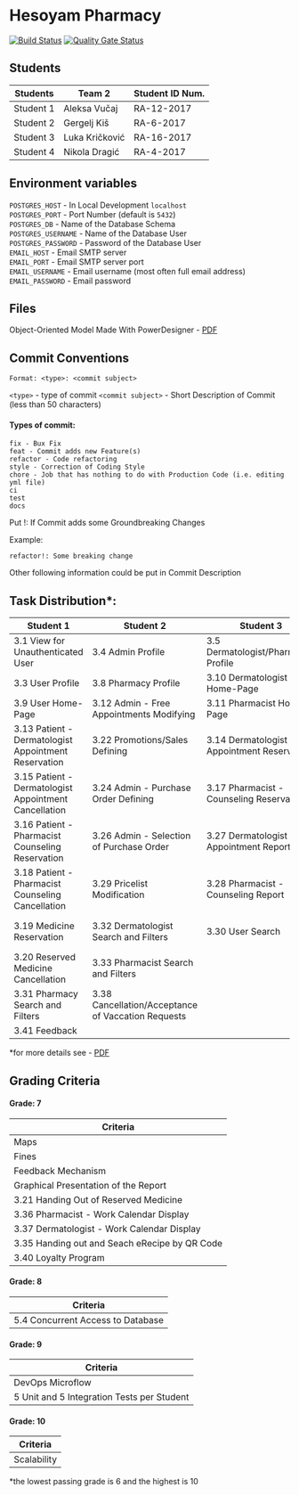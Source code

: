 # Hesoyam Pharmacy

[![Build Status](https://travis-ci.com/HesoyamGroup/Hesoyam-Pharmacy.svg?token=Aj8KAzqp4JDUk3DxK4c1&branch=develop)](https://travis-ci.com/HesoyamGroup/Hesoyam-Pharmacy)
[![Quality Gate Status](https://sonarcloud.io/api/project_badges/measure?project=22434905a961c51b1d244289381f364488e90bcf&metric=alert_status)](https://sonarcloud.io/dashboard?id=22434905a961c51b1d244289381f364488e90bcf)

## Students

| Students | Team 2 | Student ID Num. |
|--------------|-------------|-------------|
| Student 1 | Aleksa Vučaj | RA-12-2017 |
| Student 2 | Gergelj Kiš | RA-6-2017 |
| Student 3 | Luka Kričković | RA-16-2017 |
| Student 4 | Nikola Dragić | RA-4-2017 |

## Environment variables

`POSTGRES_HOST` - In Local Development `localhost`  
`POSTGRES_PORT` - Port Number (default is `5432`)  
`POSTGRES_DB` - Name of the Database Schema  
`POSTGRES_USERNAME` - Name of the Database User  
`POSTGRES_PASSWORD` - Password of the Database User  
`EMAIL_HOST` - Email SMTP server  
`EMAIL_PORT` - Email SMTP server port  
`EMAIL_USERNAME` - Email username (most often full email address)  
`EMAIL_PASSWORD` - Email password  

## Files

Object-Oriented Model Made With PowerDesigner - [PDF](assets/model.pdf)

## Commit Conventions
`Format: <type>: <commit subject>`

`<type>` - type of commit
`<commit subject>` - Short Description of Commit (less than 50 characters)

#### Types of commit: 
    fix - Bux Fix
    feat - Commit adds new Feature(s)
    refactor - Code refactoring
    style - Correction of Coding Style
    chore - Job that has nothing to do with Production Code (i.e. editing yml file)
    ci
    test
    docs

Put !: If Commit adds some Groundbreaking Changes

Example:

`refactor!: Some breaking change`

Other following information could be put in Commit Description

## Task Distribution*:

| Student 1 | Student 2 | Student 3 | Student 4 | 
|--------------|-------------|-------------|-------------|
| 3.1 View for Unauthenticated User| 3.4 Admin Profile | 3.5 Dermatologist/Pharmacist Profile| 3.2 User Registration and Login |
| 3.3 User Profile| 3.8 Pharmacy Profile | 3.10 Dermatologist Home-Page | 3.6 Sys-Admin Profile |
| 3.9 User Home-Page| 3.12 Admin - Free Appointments Modifying| 3.11 Pharmacist Home-Page| 3.7 Supplier Profile |
| 3.13 Patient - Dermatologist Appointment Reservation | 3.22 Promotions/Sales Defining | 3.14 Dermatologist - Appointment Reservation| 3.23 Promotions/Sales Subscription and Unsubscription |
| 3.15 Patient - Dermatologist Appointment Cancellation| 3.24 Admin - Purchase Order Defining| 3.17 Pharmacist - Counseling Reservation | 3.25 Supplier - Making an Offer|
| 3.16 Patient - Pharmacist Counseling Reservation | 3.26 Admin - Selection of Purchase Order| 3.27 Dermatologist - Appointment Report| 3.34  Medicine Search and Filters|
| 3.18 Patient - Pharmacist Counseling Cancellation | 3.29 Pricelist Modification | 3.28 Pharmacist - Counseling Report| 3.39 Writing Complaints and Replying to Complaints|
| 3.19 Medicine Reservation | 3.32 Dermatologist Search and Filters| 3.30 User Search| 3.42 Medicine and eRecipe Specification |
| 3.20 Reserved Medicine Cancellation | 3.33 Pharmacist Search and Filters | | |
| 3.31 Pharmacy Search and Filters| 3.38 Cancellation/Acceptance of Vaccation Requests | | |
| 3.41 Feedback| | | |

*for more details see - [PDF](assets/ISA-Specification.pdf)

## Grading Criteria

#### Grade: 7
| Criteria |
|--------------|
| Maps |
| Fines |
| Feedback Mechanism |
| Graphical Presentation of the Report |
| 3.21 Handing Out of Reserved Medicine |
| 3.36 Pharmacist - Work Calendar Display |
| 3.37 Dermatologist - Work Calendar Display |
| 3.35 Handing out and Seach eRecipe by QR Code |
| 3.40 Loyalty Program|

#### Grade: 8
|Criteria|
|-------------|
| 5.4 Concurrent Access to Database |

#### Grade: 9
|Criteria|
|-------------|
| DevOps Microflow |
| 5 Unit and 5 Integration Tests per Student |

#### Grade: 10
|Criteria|
|-------------|
| Scalability |

*the lowest passing grade is 6 and the highest is 10

